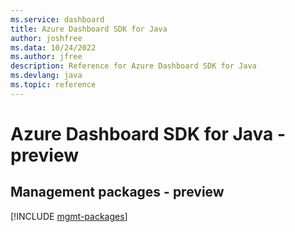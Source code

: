 ```yaml
---
ms.service: dashboard
title: Azure Dashboard SDK for Java
author: joshfree
ms.data: 10/24/2022
ms.author: jfree
description: Reference for Azure Dashboard SDK for Java
ms.devlang: java
ms.topic: reference
---
```

# Azure Dashboard SDK for Java - preview

## Management packages - preview
[!INCLUDE [mgmt-packages](dashboard-mgmt-index.md)]